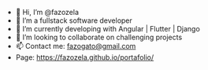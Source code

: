 - 👋 Hi, I’m @fazozela
- 👀 I’m a fullstack software developer
- 🌱 I’m currently developing with Angular | Flutter | Django
- 💞️ I’m looking to collaborate on challenging projects
- 📫 Contact me: fazogato@gmail.com
- Page: https://fazozela.github.io/portafolio/ 
